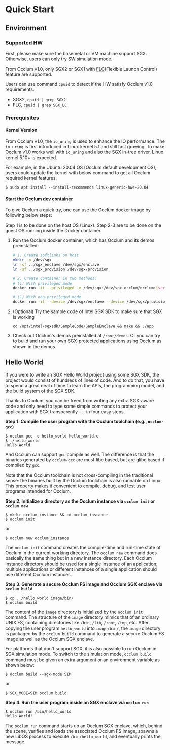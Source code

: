 # Quick Start

## Environment 

### Supported HW

First, please make sure the basemetal or VM machine support SGX. Otherwise, users can only try SW simulation mode.

From Occlum v1.0, only SGX2 or SGX1 with [FLC](https://www.intel.com/content/www/us/en/developer/articles/technical/an-update-on-3rd-party-attestation.html)(Flexible Launch Control) feature are supported. 

Users can use command `cpuid` to detect if the HW satisfy Occlum v1.0 requirements.

* SGX2, ```cpuid | grep SGX2```
* FLC, ```cpuid | grep SGX_LC```

### Prerequisites

#### Kernel Version

From Occlum v1.0, the `io_uring` is used to enhance the IO performance. The `io_uring` is first introduced in Linux kernel 5.1 and still fast growing. To make Occlum v1.0 works well with `io_uring` and also the SGX in-tree driver, Linux kernel 5.10+ is expected.

For example, in the Ubuntu 20.04 OS (Occlum default development OS), users could update the kernel with below command to get all Occlum required kernel features.
```
$ sudo apt install --install-recommends linux-generic-hwe-20.04
```

#### Start the Occlum dev container
To give Occlum a quick try, one can use the Occlum docker image by following below steps:

Step 1 is to be done on the host OS (Linux).
Step 2-3 are to be done on the guest OS running inside the Docker container.

1. Run the Occlum docker container, which has Occlum and its demos preinstalled:
    ```bash
    # 1. Create softlinks on host
    mkdir -p /dev/sgx
    ln -sf ../sgx_enclave /dev/sgx/enclave
    ln -sf ../sgx_provision /dev/sgx/provision

    # 2. Create container in two methods:
    # (1) With privileged mode
    docker run -it --privileged -v /dev/sgx:/dev/sgx occlum/occlum:[version]-ubuntu20.04

    # (1) With non-privileged mode
    docker run -it --device /dev/sgx/enclave --device /dev/sgx/provision occlum/occlum:[version]-ubuntu20.04
    ```

2. (Optional) Try the sample code of Intel SGX SDK to make sure that SGX is working
    ```
    cd /opt/intel/sgxsdk/SampleCode/SampleEnclave && make && ./app
    ```
3. Check out Occlum's demos preinstalled at `/root/demos`. Or you can try to build and run your own SGX-protected applications using Occlum as shown in the demos.

## Hello World

If you were to write an SGX Hello World project using some SGX SDK, the project would consist of hundreds of lines of code. And to do that, you have to spend a great deal of time to learn the APIs, the programming model, and the build system of the SGX SDK.

Thanks to Occlum, you can be freed from writing any extra SGX-aware code and only need to type some simple commands to protect your application with SGX transparently --- in four easy steps.

**Step 1. Compile the user program with the Occlum toolchain (e.g., `occlum-gcc`)**
```
$ occlum-gcc -o hello_world hello_world.c
$ ./hello_world
Hello World
```
And Occlum can support `gcc` compile as well. The difference is that the binaries generated by `occlum-gcc` are musl-libc based, but are glibc based if compiled by `gcc`.

Note that the Occlum toolchain is not cross-compiling in the traditional sense: the binaries built by the Occlum toolchain is also runnable on Linux. This property makes it convenient to compile, debug, and test user programs intended for Occlum.

**Step 2. Initialize a directory as the Occlum instance via `occlum init` or `occlum new`**
```
$ mkdir occlum_instance && cd occlum_instance
$ occlum init
```
or
```
$ occlum new occlum_instance
```
The `occlum init` command creates the compile-time and run-time state of Occlum in the current working directory. The `occlum new` command does basically the same thing but in a new instance directory. Each Occlum instance directory should be used for a single instance of an application; multiple applications or different instances of a single application should use different Occlum instances.

**Step 3. Generate a secure Occlum FS image and Occlum SGX enclave via `occlum build`**
```
$ cp ../hello_world image/bin/
$ occlum build
```
The content of the `image` directory is initialized by the `occlum init` command. The structure of the `image` directory mimics that of an ordinary UNIX FS, containing directories like `/bin`, `/lib`, `/root`, `/tmp`, etc. After copying the user program `hello_world` into `image/bin/`, the `image` directory is packaged by the `occlum build` command to generate a secure Occlum FS image as well as the Occlum SGX enclave.

For platforms that don't support SGX, it is also possible to run Occlum in SGX simulation mode. To switch to the simulation mode, `occlum build` command must be given an extra argument or an environment variable as shown below:
```
$ occlum build --sgx-mode SIM
```
or
```
$ SGX_MODE=SIM occlum build
```

**Step 4. Run the user program inside an SGX enclave via `occlum run`**
```
$ occlum run /bin/hello_world
Hello World!
```
The `occlum run` command starts up an Occlum SGX enclave, which, behind the scene, verifies and loads the associated Occlum FS image, spawns a new LibOS process to execute `/bin/hello_world`, and eventually prints the message.

